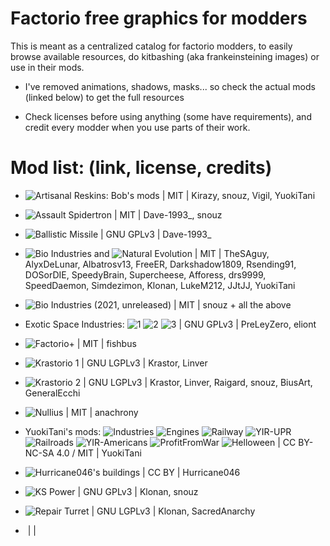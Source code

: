 # Factorio free graphics for modders

This is meant as a centralized catalog for factorio modders, to easily browse available resources, do kitbashing (aka frankeinsteining images) or use in their mods.

- I've removed animations, shadows, masks... so check the actual mods (linked below) to get the full resources

- Check licenses before using anything (some have requirements), and credit every modder when you use parts of their work.

# Mod list: (link, license, credits)

- ![Artisanal Reskins: Bob's mods](https://mods.factorio.com/mod/reskins-bobs) | MIT | Kirazy, snouz, Vigil, YuokiTani

- ![Assault Spidertron](https://mods.factorio.com/mod/assault_spidertron_V2) | MIT | Dave-1993_, snouz

- ![Ballistic Missile](https://mods.factorio.com/mod/ballistic_missile) | GNU GPLv3 | Dave-1993_

- ![Bio Industries](https://mods.factorio.com/mod/Bio_Industries) and ![Natural Evolution](https://mods.factorio.com/mod/Natural_Evolution_Graphics) | MIT | TheSAguy, AlyxDeLunar, Albatrosv13, FreeER, Darkshadow1809, Rsending91, DOSorDIE, SpeedyBrain, Supercheese, Afforess, drs9999, SpeedDaemon, Simdezimon, Klonan, LukeM212, JJtJJ, YuokiTani

- ![Bio Industries (2021, unreleased)](https://mods.factorio.com/mod/Bio_Industries_NE_graphics) | MIT | snouz + all the above

- Exotic Space Industries: ![1](https://mods.factorio.com/mod/exotic-space-industries-graphics-1) ![2](https://mods.factorio.com/mod/exotic-space-industries-graphics-2) ![3](https://mods.factorio.com/mod/exotic-space-industries-graphics-3) | GNU GPLv3 | PreLeyZero, eliont

- ![Factorio+](https://mods.factorio.com/mod/factorioplus) | MIT | fishbus

- ![Krastorio 1](https://mods.factorio.com/mod/Krastorio-graphics) | GNU LGPLv3 | Krastor, Linver

- ![Krastorio 2](https://mods.factorio.com/mod/Krastorio2Assets) | GNU LGPLv3 | Krastor, Linver, Raigard, snouz, BiusArt, GeneralEcchi

- ![Nullius](https://mods.factorio.com/mod/nullius) | MIT | anachrony

- YuokiTani's mods: ![Industries](https://mods.factorio.com/mod/Yuoki) ![Engines](https://mods.factorio.com/mod/yi_engines) ![Railway](https://mods.factorio.com/mod/yi_railway) ![YIR-UPR](https://mods.factorio.com/mod/z_yira_UP) ![Railroads](https://mods.factorio.com/mod/z_yira_yuokirails) ![YIR-Americans](https://mods.factorio.com/mod/z_yira_american) ![ProfitFromWar](https://mods.factorio.com/mod/yi_pfw) ![Helloween](https://mods.factorio.com/mod/YIHW) | CC BY-NC-SA 4.0 / MIT | YuokiTani

- ![Hurricane046's buildings](https://shorturl.at/AFcDm) | CC BY | Hurricane046

- ![KS Power](https://mods.factorio.com/mod/KS_Power) | GNU GPLv3 | Klonan, snouz

- ![Repair Turret](https://mods.factorio.com/mod/Repair_Turret) | GNU LGPLv3 | Klonan, SacredAnarchy

- ![]() |  | 